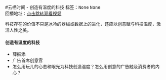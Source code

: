 #云栖时间 - 创造有温度的科技标签：<kbd>None</kbd> <kbd>None</kbd><br>回播地址：[点击跳转观看视频]()科技存在的价值不只是冰冷的器械或数据上的进化，还应以创意赋与科技温度，激活人性之美。#### 创造有温度的科技* 薛振添* 广告首席创意官* 怎么用玩儿的心态和眼光为科技创造温度？怎么用创意的广告触及消费者的内心？
